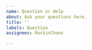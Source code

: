```yaml
---
name: Question or Help
about: Ask your questions here.
title: ''
labels: Question
assignees: RockinChaos

---
```



